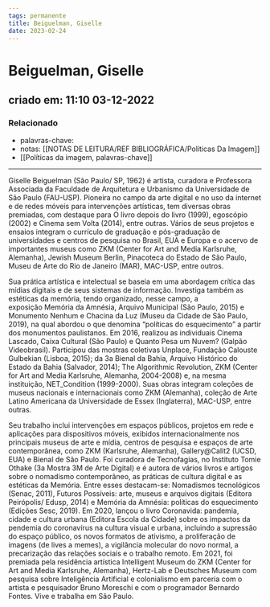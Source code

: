 ```yaml
---
tags: permanente
title: Beiguelman, Giselle
date: 2023-02-24
---
```

# Beiguelman, Giselle
## criado em: 11:10 03-12-2022

### Relacionado
- palavras-chave: 
- notas: [[NOTAS DE LEITURA/REF BIBLIOGRÁFICA/Políticas Da Imagem]]
- [[Políticas da imagem, palavras-chave]]
---
Giselle Beiguelman (São Paulo/ SP, 1962) é artista, curadora e Professora Associada da Faculdade de Arquitetura e Urbanismo da Universidade de São Paulo (FAU-USP). Pioneira no campo da arte digital e no uso da internet e de redes móveis para intervenções artísticas, tem diversas obras premiadas, com destaque para O livro depois do livro (1999), egoscópio (2002) e Cinema sem Volta (2014), entre outras. Vários de seus projetos e ensaios integram o currículo de graduação e pós-graduação de universidades e centros de pesquisa no Brasil, EUA e Europa e o acervo de importantes museus como ZKM (Center for Art and Media Karlsruhe, Alemanha), Jewish Museum Berlin, Pinacoteca do Estado de São Paulo, Museu de Arte do Rio de Janeiro (MAR), MAC-USP, entre outros.

Sua prática artística e intelectual se baseia em uma abordagem crítica das mídias digitais e de seus sistemas de informação. Investiga também as estéticas da memória, tendo organizado, nesse campo, a exposição Memória da Amnésia, Arquivo Municipal (São Paulo, 2015) e Monumento Nenhum e Chacina da Luz (Museu da Cidade de São Paulo, 2019), na qual abordou o que denomina “políticas do esquecimento” a partir dos monumentos paulistanos. Em 2016, realizou as individuais Cinema Lascado, Caixa Cultural (São Paulo) e Quanto Pesa um Nuvem? (Galpão Videobrasil). Participou das mostras coletivas Unplace, Fundação Calouste Gulbekian (Lisboa, 2015); da 3a Bienal da Bahia, Arquivo Histórico do Estado da Bahia (Salvador, 2014); The Algorithmic Revolution, ZKM (Center for Art and Media Karlsruhe, Alemanha, 2004-2008) e, na mesma instituição, NET_Condition (1999-2000). Suas obras integram coleções de museus nacionais e internacionais como ZKM (Alemanha), coleção de Arte Latino Americana da Universidade de Essex (Inglaterra), MAC-USP, entre outras.

Seu trabalho inclui intervenções em espaços públicos, projetos em rede e aplicações para dispositivos móveis, exibidos internacionalmente nos principais museus de arte e mídia, centros de pesquisa e espaços de arte contemporânea, como ZKM (Karlsruhe, Alemanha), Gallery@Calit2 (UCSD, EUA) e Bienal de São Paulo. Foi curadora de Tecnofagias, no Instituto Tomie Othake (3a Mostra 3M de Arte Digital) e é autora de vários livros e artigos sobre o nomadismo contemporâneo, as práticas de cultura digital e as estéticas da Memória. Entre esses destacam-se: Nomadismos tecnológicos (Senac, 2011), Futuros Possíveis: arte, museus e arquivos digitais (Editora Peirópolis/ Edusp, 2014) e Memória da Amnésia: políticas do esquecimento (Edições Sesc, 2019). Em 2020, lançou o livro Coronavida: pandemia, cidade e cultura urbana (Editora Escola da Cidade) sobre os impactos da pendemia do coronavírus na cultura visual e urbana, incluindo a supressão do espaço público, os novos formatos de ativismo, a proliferação de imagens (de lives a memes), a vigilância molecular do novo normal, a precarização das relações sociais e o trabalho remoto. Em 2021, foi premiada pela residência artística Intelligent Museum do ZKM (Center for Art and Media Karlsruhe, Alemanha), Hertz-Lab e Deutsches Museum com pesquisa sobre Inteligência Artificial e colonialismo em parceria com o artista e pesquisador Bruno Moreschi e com o programador Bernardo Fontes. Vive e trabalha em São Paulo. 